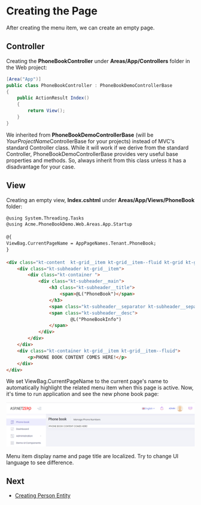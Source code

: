 # Creating the Page

After creating the menu item, we can create an empty page.

## Controller

Creating the **PhoneBookController** under **Areas/App/Controllers**
folder in the Web project:

```csharp
[Area("App")]
public class PhoneBookController : PhoneBookDemoControllerBase
{
    public ActionResult Index()
    {
        return View();
    }
}
```

We inherited from **PhoneBookDemoControllerBase** (will be
*YourProjectName*ControllerBase for your projects) instead of MVC's
standard Controller class. While it will work if we derive from the
standard Controller, PhoneBookDemoControllerBase provides very useful
base properties and methods. So, always inherit from this class unless
it has a disadvantage for your case.

## View

Creating an empty view, **Index.cshtml** under
**Areas/App/Views/PhoneBook** folder:

```html
@using System.Threading.Tasks
@using Acme.PhoneBookDemo.Web.Areas.App.Startup

@{
ViewBag.CurrentPageName = AppPageNames.Tenant.PhoneBook;
}

<div class="kt-content  kt-grid__item kt-grid__item--fluid kt-grid kt-grid--hor">
    <div class="kt-subheader kt-grid__item">
        <div class="kt-container ">
            <div class="kt-subheader__main">
                <h3 class="kt-subheader__title">
                    <span>@L("PhoneBook")</span>
                </h3>
                <span class="kt-subheader__separator kt-subheader__separator--v"></span>
                <span class="kt-subheader__desc">
                        @L("PhoneBookInfo")
                </span>
            </div>
        </div>
    </div>
    <div class="kt-container kt-grid__item kt-grid__item--fluid">
        <p>PHONE BOOK CONTENT COMES HERE!</p>
    </div>
</div>
```

We set ViewBag.CurrentPageName to the current page's name to
automatically highlight the related menu item when this page is active.
Now, it's time to run application and see the new phone book page:

<img src="images/phonebook-empty-mpa2.png" alt="Phone book empty screen" class="img-thumbnail" />

Menu item display name and page title are localized. Try to change UI
language to see difference.

## Next

- [Creating Person Entity](Developing-Step-By-Step-Core-DevExtreme-Creating-Person-Entity.md)
